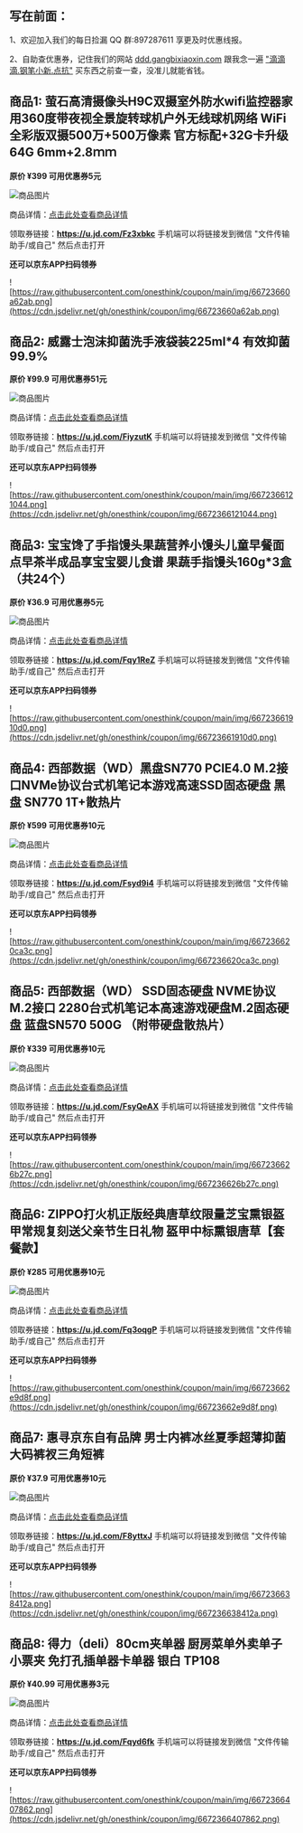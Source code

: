 ## 写在前面：

1、欢迎加入我们的每日捡漏 QQ 群:897287611 享更及时优惠线报。

2、自助查优惠券，记住我们的网站 [ddd.gangbixiaoxin.com](https://ddd.gangbixiaoxin.com) 跟我念一遍 ["滴滴滴.钢笔小新.点抗"](https://ddd.gangbixiaoxin.com) 买东西之前查一查，没准儿就能省钱。

## 商品1: 萤石高清摄像头H9C双摄室外防水wifi监控器家用360度带夜视全景旋转球机户外无线球机网络 WiFi全彩版双摄500万+500万像素 官方标配+32G卡升级64G 6mm+2.8ｍｍ

**原价 ¥399 可用优惠券5元**

![商品图片](http://img14.360buyimg.com/n1/jfs/t1/228536/2/19691/237755/6671c297Ff032c260/1360a5be50b3f388.jpg)

商品详情：[点击此处查看商品详情](https://union-click.jd.com/jdc?e=1003156031&amp;p=JF8BARwJK1olXwMKVF9aD0wRAF8IGlodXwYBUVdeDE8WBl9MRANLAjZbERscSkAJHTdNTwcKBlMdBgABFksWAmcKG1gQVAUGUF9YFxJSXzI4eFx2Wm5hLwM9SUgSVW1aW1tiOEF_AlJROEonAG4IHFITWgALUW5cWEpHAj8JS1olXQYyFTBdCEkVB20NEmsUbQYEVFdbD0sWAWkIG1MlXQ4FZInwsJ6dsrqAoo-L1dG784vUtJ-Ji184K1glXQcDVl5ZD0oVA184G2sWbVhsVQ1aDUMWCmdmRhJIWU9JHF4zCEsXBmcIH1MTbQQDVVxfOHsnVmx0XQFLHl97KzwvXz1oZShLaTpxPW9kOlwFVjdSYypNSwRwWWBxFgkrbnsXMw)

领取券链接：**https://u.jd.com/Fz3xbkc** 手机端可以将链接发到微信 "文件传输助手/或自己" 然后点击打开

**还可以京东APP扫码领券**

![https://raw.githubusercontent.com/onesthink/coupon/main/img/66723660a62ab.png](https://cdn.jsdelivr.net/gh/onesthink/coupon/img/66723660a62ab.png)

## 商品2: 威露士泡沫抑菌洗手液袋装225ml*4 有效抑菌99.9%

**原价 ¥99.9 可用优惠券51元**

![商品图片](http://img14.360buyimg.com/n1/jfs/t1/6167/23/32193/159691/65310286F7a131fa9/1af8ac843c025b00.jpg)

商品详情：[点击此处查看商品详情](https://union-click.jd.com/jdc?e=1003156031&amp;p=JF8BARQJK1olXwMHUFxZD0wTBV8LEl4VXwIDVVpeCXtTXDdWRGtMGENDFlVDFhNSVzMXQA4KD1heSl1UDUsVB24JH1gUQl9HCANtWgJFeCZWXj12A0YHFQxDfB11ZClYTVcZbQcyV19dD0IRBGkBHmsUDQdSVQ5cWEonA284WjUTXAUDUlltCXsXBW8BHVwVXAQKVV1cOEsfBF_ftuPA17fX3OeJlsPAusjdkufBw44yZG5eOEsWAm0IH1wUXwYyZF5tC3tJbW5bElxBWgEKOgMUVU9fAztKdVsVXQQLVVtVCHsVAm4KGWslbVF9PVs7Wi9vWTlMRw8WFV9CMA4JexFBYQEKXwNtWERnEjheayh2QQh6YC0lXTY)

领取券链接：**https://u.jd.com/FiyzutK** 手机端可以将链接发到微信 "文件传输助手/或自己" 然后点击打开

**还可以京东APP扫码领券**

![https://raw.githubusercontent.com/onesthink/coupon/main/img/6672366121044.png](https://cdn.jsdelivr.net/gh/onesthink/coupon/img/6672366121044.png)

## 商品3: 宝宝馋了手指馒头果蔬营养小馒头儿童早餐面点早茶半成品享宝宝婴儿食谱 果蔬手指馒头160g*3盒（共24个）

**原价 ¥36.9 可用优惠券5元**

![商品图片](http://img14.360buyimg.com/n1/jfs/t1/194005/34/37060/143367/64e47950Fd77a982b/60483ff99d6147c2.jpg)

商品详情：[点击此处查看商品详情](https://union-click.jd.com/jdc?e=1003156031&amp;p=JF8BARoJK1olXwMKVFdaC0wSBl8IGlocXQ8BUV1aCEIUCl9MRANLAjZbERscSkAJHTdNTwcKBlMdBgABFksWAmYIElgQXgECXV1UFxJSXzI4GD5BKEJfMxc4WjVqdBdocx8RO0VyNFJROEonAG4IHFITWgALUW5cWEpHAj8JS1olXQYyFTBUCkoUBW04GmsVWwYLUlldCU4UAWwAK1sdWjbV-eaIgvrCi9bchdPC5KHX3eKJlsMnM18LK1sUXAQCUFlcCksnM284GGtLMwdRUl1ZC0kfbTJBRl9dX05DOl5dC08VAW8LHmsXXAcAVm5tODZuVRZ9chJuJURrEyskTQ9ESmZ3GyAdKGgAKB4JCS1ccw8KTDpKXW1_EyZtCHs)

领取券链接：**https://u.jd.com/Fqy1ReZ** 手机端可以将链接发到微信 "文件传输助手/或自己" 然后点击打开

**还可以京东APP扫码领券**

![https://raw.githubusercontent.com/onesthink/coupon/main/img/66723661910d0.png](https://cdn.jsdelivr.net/gh/onesthink/coupon/img/66723661910d0.png)

## 商品4: 西部数据（WD）黑盘SN770 PCIE4.0 M.2接口NVMe协议台式机笔记本游戏高速SSD固态硬盘 黑盘 SN770 1T+散热片

**原价 ¥599 可用优惠券10元**

![商品图片](http://img14.360buyimg.com/n1/jfs/t1/225246/10/19803/94715/6671b7f3F7d1f1eea/82467f61a0f5f193.jpg)

商品详情：[点击此处查看商品详情](https://union-click.jd.com/jdc?e=1003156031&amp;p=JF8BARoJK1olXwQKUVhVDU0eAV8IGloQVAYGVF1dDUwVBl9MRANLAjZbERscSkAJHTdNTwcKBlMdBgABFksWAmoBG18VXgYHU1xYFxJSXzI4GCFeVFJcAh84CFFISydgGF1MPxwFElJROEonAG4IHFITWgALUW5cWEpHAj8JS1olXQYyFTBaAE4VAGg4GmsVWwYLUlldCU4QA2YNK1sdWjbV-eaIgvrCi9bchdPC5KHX3eKJlsMnM18LK1sUXAQCUFlcCksnM284GGtLMwdRUlxdCx8TbTJBRl9dWk9AOl5dCEkRA2oLEmsXXAcAVm5tOABDVBRSfFlPPwRJNwM9Ci5wARFtTi9mOWgACwIZXjloRSZrEz9KD3p9VTxtCHs)

领取券链接：**https://u.jd.com/Fsyd9i4** 手机端可以将链接发到微信 "文件传输助手/或自己" 然后点击打开

**还可以京东APP扫码领券**

![https://raw.githubusercontent.com/onesthink/coupon/main/img/667236620ca3c.png](https://cdn.jsdelivr.net/gh/onesthink/coupon/img/667236620ca3c.png)

## 商品5: 西部数据（WD） SSD固态硬盘 NVME协议 M.2接口 2280台式机笔记本高速游戏硬盘M.2固态硬盘 蓝盘SN570 500G （附带硬盘散热片）

**原价 ¥339 可用优惠券10元**

![商品图片](http://img14.360buyimg.com/n1/jfs/t1/237122/2/19563/99609/6671b932F4a7219bd/841940845395726d.jpg)

商品详情：[点击此处查看商品详情](https://union-click.jd.com/jdc?e=1003156031&amp;p=JF8BARQJK1olXwQKUVhVDU0eAV8MGlkUXw4GV15fC3tTXDdWRGtMGENDFlVDFhNSVzMXQA4KD1heSlpcCkoVC2sLG1kWQl9HCANteklAVwQNXA51GAFDUxYPDU9_ZzdsTVcZbQcyV19dD0IRBGkBHmsUDQdSVQ5cWEonA284WjUSVQMAV1ltCXsXBW8BHVwVXAMLV15ZOEsfBF_ftuPA17fX3OeJlsPAusjdkufBw44yZG5eOEsWAm0IH1wUXwYyZF5tC3tJbW5bE1sWWVECOgMUVU9fCjcNdVsVXgMBVFxVD3sVAm4KGWslbVlfCyYvdUNQXypefgZrCFplXBYlVCpJdAEKUBJeB35ZIAEefj0RYjYKSA8lXTY)

领取券链接：**https://u.jd.com/FsyQeAX** 手机端可以将链接发到微信 "文件传输助手/或自己" 然后点击打开

**还可以京东APP扫码领券**

![https://raw.githubusercontent.com/onesthink/coupon/main/img/667236626b27c.png](https://cdn.jsdelivr.net/gh/onesthink/coupon/img/667236626b27c.png)

## 商品6: ZIPPO打火机正版经典唐草纹限量芝宝熏银盔甲常规复刻送父亲节生日礼物 盔甲中标熏银唐草【套餐款】

**原价 ¥285 可用优惠券10元**

![商品图片](http://img14.360buyimg.com/n1/jfs/t1/241948/19/5791/219319/6629f7bfFa5d7bb36/c4ad38b136959f80.jpg)

商品详情：[点击此处查看商品详情](https://union-click.jd.com/jdc?e=1003156031&amp;p=JF8BARwJK1olXwQHUVddCE4UBl8IGlsUXQ4EU1tVAEkSAl9MRANLAjZbERscSkAJHTdNTwcKBlMdBgABFksWA24IE10SWA4KVltcFxJSXzI4G1pSQ1pxAyo_dQNAAhhAaDtOOVxiNFJROEonAG4IHFITWgALUW5cWEpHAj8JS1olXQYyFTBdC0gSB2oIGWsUbQYEVFdbD0sWB2wMH1glXQ4FZInwsJ6dsrqAoo-L1dG784vUtJ-Ji184K1glXQcDVl5ZD0oVA184G2sWbVhsVQ1UDhxHUzhmRhJIWU5REAMzCEsUBm0JHVIVbQQDVVxfOHsnXgQKWwtzCnZHPV81VyJRQRlfXQJdC2ZeOlwBATYeZ2ZsTVNoBAJmPF0ta3sXMw)

领取券链接：**https://u.jd.com/Fq3oqgP** 手机端可以将链接发到微信 "文件传输助手/或自己" 然后点击打开

**还可以京东APP扫码领券**

![https://raw.githubusercontent.com/onesthink/coupon/main/img/66723662e9d8f.png](https://cdn.jsdelivr.net/gh/onesthink/coupon/img/66723662e9d8f.png)

## 商品7: 惠寻京东自有品牌 男士内裤冰丝夏季超薄抑菌大码裤衩三角短裤

**原价 ¥37.9 可用优惠券10元**

![商品图片](http://img14.360buyimg.com/n1/jfs/t1/246854/17/9271/61963/66502e46Fd71c86ea/12792f17df433a3d.jpg)

商品详情：[点击此处查看商品详情](https://union-click.jd.com/jdc?e=1003156031&amp;p=JF8BARoJK1olXgIFU1deAUIeBl8IGloVXA8AVFdYCEonRzBQRQQlBENHFRxWFlVPRjtUBABAQlRcCEBdCUoXAmYKG1IQXQcdDRsBVXtSVRAWTiVqBmZXTh4ofTBuVRgLXiRDUQoyVW5eCUsQCmkPHVIQbQdSVQ5cWEpHAl8IG2tDMwYDVV9fCUMQAGw4GmsVWwYLUlldCU8SAWYPK1sdWjbV-eaIgvrCi9bchdPC5KHX3eKJlsMnM18LK1sUXAQCUFlcCksnM284GGtLMwdRUlxcWxwWbTJBRl9dCA5YOl5dCEkeA2cAGWsXXAcAVm5tOD1vSjpUXzJJBHZLKi1eUxlVajcLRl5XPmgAJjkmdg5fShV-RANWXGdjEFxtCHs)

领取券链接：**https://u.jd.com/F8yttxJ** 手机端可以将链接发到微信 "文件传输助手/或自己" 然后点击打开

**还可以京东APP扫码领券**

![https://raw.githubusercontent.com/onesthink/coupon/main/img/667236638412a.png](https://cdn.jsdelivr.net/gh/onesthink/coupon/img/667236638412a.png)

## 商品8: 得力（deli）80cm夹单器 厨房菜单外卖单子小票夹 免打孔插单器卡单器 银白 TP108

**原价 ¥40.99 可用优惠券3元**

![商品图片](http://img14.360buyimg.com/n1/jfs/t1/229826/16/17818/101408/66596aa0F534d7e65/aa724bf3351331d0.jpg)

商品详情：[点击此处查看商品详情](https://union-click.jd.com/jdc?e=1003156031&amp;p=JF8BARoJK1olXwMKVVpfDEMUA18IGloUWAUGVF1bAE0nRzBQRQQlBENHFRxWFlVPRjtUBABAQlRcCEBdCUoWBmwMG1gTVQAdDRsBVXtNXSZNWQRLKmNjIikhQEJrXTRXSCVlUQoyVW5eCUsQCmkPHVIQbQdSVQ5cWEpHAl8IG2tDMwYDVV9cCUsXAWw4GmsVWwYLUlldCU8QAmwOK1sdWjbV-eaIgvrCi9bchdPC5KHX3eKJlsMnM18LK1sUXAQCUFlcCksnM284GGtLMwdRU1tUCEgTbTJBRl9dCV0AOl5dCE4fBW4LEmsXXAcAVm5tODwedRoOGiIdNGUFKxYcUwNkehJRYw5QWmgAMy00fA0ffC0BHyZRCkZyNl5tCHs)

领取券链接：**https://u.jd.com/Fqyd6fk** 手机端可以将链接发到微信 "文件传输助手/或自己" 然后点击打开

**还可以京东APP扫码领券**

![https://raw.githubusercontent.com/onesthink/coupon/main/img/6672366407862.png](https://cdn.jsdelivr.net/gh/onesthink/coupon/img/6672366407862.png)

